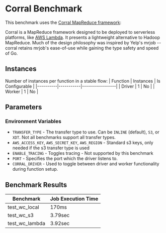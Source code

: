 # Corral Benchmark

This benchmark uses the [Corral MapReduce framework](https://github.com/bcongdon/corral):

Corral is a MapReduce framework designed to be deployed to serverless platforms, like 
[AWS Lambda](https://aws.amazon.com/lambda/). It presents a lightweight alternative to Hadoop 
MapReduce. Much of the design philosophy was inspired by Yelp's mrjob -- corral retains mrjob's ease-of-use while gaining the 
type safety and speed of Go.

## Instances
Number of instances per function in a stable flow:
| Function | Instances | Is Configurable |
|----------|-----------|-----------------|
| Driver | 1 | No |
| Worker | 1 | No |

## Parameters

### Environment Variables

- `TRANSFER_TYPE` - The transfer type to use. Can be `INLINE` (default), `S3`, or `XDT`. Not
all benchmarks support all transfer types.
- `AWS_ACCESS_KEY`, `AWS_SECRET_KEY`, `AWS_REGION` - Standard s3 keys, only needed if the s3
transfer type is used
- `ENABLE_TRACING` - Toggles tracing - Not supported by this benchmark
- `PORT` - Specifies the port which the driver listens to.
- `CORRAL_DRIVER` - Used to toggle between driver and worker functionality during function setup.

## Benchmark Results

| Benchmark      | Job Execution Time |
|----------------|--------------------|
| test_wc_local  | 170ms              |
| test_wc_s3     | 3.79sec            |
| test_wc_lambda | 3.92sec            |
